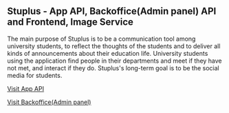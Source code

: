 ## Stuplus - App API, Backoffice(Admin panel) API and Frontend, Image Service


The main purpose of Stuplus is to be a communication tool among university students, to reflect the thoughts of the students and to deliver all kinds of announcements about their education life. University students using the application find people in their departments and meet if they have not met, and interact if they do. Stuplus's long-term goal is to be the social media for students.

[Visit App API](https://api.stuplus.app/)

[Visit Backoffice(Admin panel)](https://panel.stuplus.app/)

